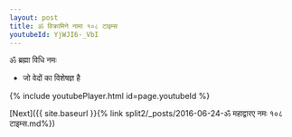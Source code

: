```yaml
---
layout: post
title: ॐ विक्रामिने नामा १०८ टाइम्स
youtubeId: YjWJI6-_VbI
---
```

 
 
 ॐ ब्रह्मा विधि नमः  
 
 -  जो वेदों का विशेषज्ञ है 
 
  
 
  
 
 
 
 
 
 


{% include youtubePlayer.html id=page.youtubeId %}
 
[Next]({{ site.baseurl }}{% link  split2/_posts/2016-06-24-ॐ महाद्वारए नमः १०८ टाइम्स.md%})
 
